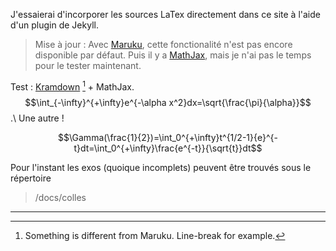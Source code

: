 J'essaierai d'incorporer les sources LaTex directement dans ce site à l'aide d'un plugin de Jekyll.

> Mise à jour : Avec [Maruku](http://maruku.rubyforge.org/maruku.html), cette fonctionalité n'est pas encore disponible par défaut. Puis il y a [MathJax](http://www.mathjax.org), mais je n'ai pas le temps pour le tester maintenant.

Test : [Kramdown](http://kramdown.rubyforge.org/) [^Kramdown] + MathJax. $$\int_{-\infty}^{+\infty}e^{-\alpha x^2}dx=\sqrt{\frac{\pi}{\alpha}}$$.\\
Une autre !

$$\Gamma(\frac{1}{2})=\int_0^{+\infty}t^{1/2-1}{e}^{-t}dt=\int_0^{+\infty}\frac{e^{-t}}{\sqrt{t}}dt$$

Pour l'instant les exos (quoique incomplets) peuvent être trouvés sous le répertoire

> /docs/colles

---

[^Kramdown]: Something is different from Maruku. Line-break for example.